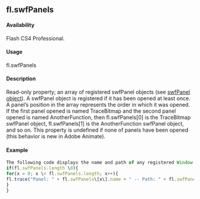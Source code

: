 ## fl.swfPanels

#### Availability

Flash CS4 Professional.

#### Usage

fl.swfPanels

#### Description

Read-only property; an array of registered swfPanel objects (see [swfPanel object](../swfPanel_object/swfPanel_summary.md)). A swfPanel object is registered if it has been opened at least once.
A panel’s position in the array represents the order in which it was opened. If the first panel opened is named TraceBitmap and the second panel opened is named AnotherFunction, then fl.swfPanels\[0\] is the TraceBitmap swfPanel object, fl.swfPanels\[1\] is the AnotherFunction swfPanel object, and so on.
This property is undefined if none of panels have been opened (this behavior is new in Adobe Animate).

#### Example

```javascript
The following code displays the name and path of any registered Window SWF panels in the Output panel:
if(fl.swfPanels.length \0){
for(x = 0; x \< fl.swfPanels.length; x++){
fl.trace("Panel: " + fl.swfPanels\[x\].name + " -- Path: " + fl.swfPanels\[x\].path);
}
}

```